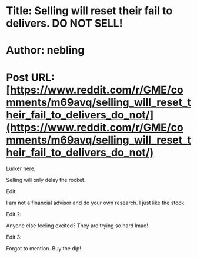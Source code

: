 # Title: Selling will reset their fail to delivers. DO NOT SELL!
# Author: nebling
# Post URL: [https://www.reddit.com/r/GME/comments/m69avq/selling_will_reset_their_fail_to_delivers_do_not/](https://www.reddit.com/r/GME/comments/m69avq/selling_will_reset_their_fail_to_delivers_do_not/)


Lurker here,

Selling will only delay the rocket.

Edit:

I am not a financial advisor and do your own research. I just like the stock.

Edit 2:

Anyone else feeling excited? They are trying so hard lmao!

Edit 3:

Forgot to mention. Buy the dip!